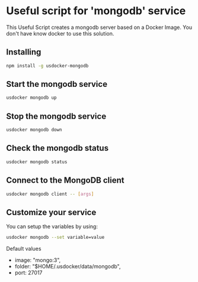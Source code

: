 # Useful script for 'mongodb' service

This Useful Script creates a mongodb server based on a Docker Image.
You don't have know docker to use this solution.

## Installing

```bash
npm install -g usdocker-mongodb
```

## Start the mongodb service

```bash
usdocker mongodb up
```

## Stop the mongodb service

```bash
usdocker mongodb down
```

## Check the mongodb status

```bash
usdocker mongodb status
```

## Connect to the MongoDB client


```bash
usdocker mongodb client -- [args]
```


## Customize your service

You can setup the variables by using:

```bash
usdocker mongodb --set variable=value
```

Default values

 - image: "mongo:3",
 - folder: "$HOME/.usdocker/data/mongodb",
 - port: 27017

